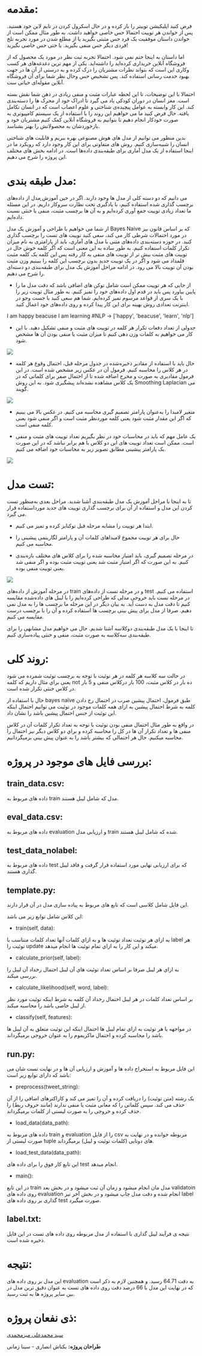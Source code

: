 # مقدمه:
فرض کنید اپلیکیشن توییتر را باز کرده و در حال اسکرول کردن در تایم لاین خود هستید. پس از
خواندن هر توییت احتمالا حس خاصی خواهید داشت. به طور مثال ممکن است از خواندن داستان
موفقیت یک فرد حس مثبتی بگیرید یا از مطلع شدن در مورد تجربه تلخ فردی دیگر حس منفی بگیرید.
یا حتی حس خاصی نگیرید!

اما داستان به اینجا ختم نمی شود. احتمالا تجربه ثبت نظر در مورد یک محصول که از فروشگاه
آنلاین خریداری کردەاید را داشتەاید. یکی از مهم ترین دغدغەهای هر کسب وکاری این است که بتواند
نظرات مشتریان را درک کرده و به درستی از آن ها در جهت بهبود خدمت رسانی استفاده کند. پس
تشخیص حس وحال نظر شما برای آن فروشگاه آنلاین مقولەای حیاتی ست.

احتمالا با این توضیحات، تا این لحظه عبارات مثبت و منفی زیادی در ذهن شما نقش بسته
است. مغز انسان در دوران کودکی یاد می گیرد تا ادراک خود از محرک ها را دستەبندی کند. این کار
وابسته به عوامل پیچیدەی شناختی و علوم اعصاب است که در انسان تکامل یافته. حال فرض کنید
ما می خواهیم این روند را با استفاده از یک سیستم کامپیوتری به صورت خودکار انجام دهیم تا بتوانیم
به فروشگاه آنلاین کمک کنیم مشتریان خود و بازخوردشان به محصولاتش را بهتر بشناسد.

بدین منظور می توانیم از مدل های هوش مصنوعی بهره ببریم و قابلیت های شناختی انسان را
شبیەسازی کنیم. روش های متفاوتی برای این کار وجود دارد که رویکرد ما در اینجا استفاده از یک
مدل آماری برای طبقەبندی دادەها است. در ادامه بخش های مختلف این پروژه را شرح می دهیم.

# مدل طبقه بندی:
می دانیم که دو دسته کلی از مدل ها وجود دارند. اگر در حین آموزش̞ مدل از دادەهای برچسب گذاری شده
استفاده کنیم، با یادگیری تحت نظارت سروکار داریم. در این مسئله ما تعداد زیادی توییت جمع آوری
کردەایم و به آن ها برچسب مثبت، منفی یا خنثی نسبت دادەایم.

از شما می خواهیم با طراحی و آموزش یک مدل Bayes Naive که بر اساس قانون بیز در مورد
احتمالات شرطی کار می کند، سعی کنید توییت های تست را برچسب گذاری کنید. در حوزه دستەبندی
دادەهای متنی با مدل های آماری، باید از پارامتری به نام میزان تکرار کلمات استفاده کنیم. به طور
ساده به این معنی است که اگر کلمه خوش حال در توییت های مثبت بیش تر از توییت های منفی به کار
رفته پس این کلمه یک کلمه مثبت قلمداد می شود و اگر در یک توییت جدیدِ بدون برچسب این کلمه
را ببینیم وزن مثبت بودن آن توییت بالا می رود. در ادامه مراحل آموزش یک مدل برای طبقەبندی دو
دستەای را شرح می دهیم.

- از جایی که هر توییت ممکن است شامل توکن های اضافی باشد که دقت مدل ما را پایین بیاورد
پس باید در قدم اول دادەهای خود را تمیز کنیم. به طور مثال توییت زیر را با یک سری از
قواعد مرسوم تمیز کردەایم. شما هم سعی کنید با جست وجو در اینترنت تعدادی روش بهینه
برای این کار پیدا کرده و روی دادەهای خود اعمال کنید.

I am happy beacuse I am learning #NLP -> ['happy', 'beacuse', 'learn', 'nlp']

- جدولی از تعداد دفعات تکرار هر کلمه در توییت های مثبت و منفی تشکیل دهید. با این کار
می خواهیم به کلمات وزن دهی کنیم تا میزان مثبت یا منفی بودن آن ها مشخص شود.
<img src="images/1.png" />

- حال باید با استفاده از مقادیر ذخیرەشده در جدول مرحله قبل، احتمال وقوع هر کلمه در هر
کلاس را محاسبه کنیم. فرمول آن در عکس زیر مشخص شده است. در این فرمول مقادیری
به صورت و مخرج اضافه شده تا از احتمال صفر برای کلماتی که در یک کلاس مشاهده
نشدەاند پیشگیری شود. به این روش Smoothing Laplacian می گویند.
<img src="images/2.png" />

- متغیر لامبدا را بەعنوان پارامتر تصمیم گیری محاسبه می کنیم. در عکس بالا می بینیم که اگر این مقدار مثبت شود یعنی کلمه موردنظر مثبت است و اگر منفی شود یعنی کلمه منفی است.

-  یک عامل مهم که باید در محاسبات خود در نظر بگیریم تعداد توییت های مثبت و منفی است.
ممکن است تعداد توییت های این دو کلاس با هم برابر نباشد که در این صورت یک پارامتر
پیشینی مطابق تصویر زیر به محاسبات خود اضافه می کنیم.
<img src="images/3.png" />

# تست مدل:
تا به اینجا با مراحل آموزش یک مدل طبقەبندی آشنا شدید. مراحل بعدی بەمنظور تست کردن
این مدل و استفاده از آن برای برچسب گذاری توییت های جدید مورداستفاده قرار می گیرد.

- ابتدا هر توییت را مشابه مرحله قبل توکنایز کرده و تمیز می کنیم.

- حال برای هر توییت مجموع لامبداهای کلمات آن و پارامتر لگاریتمی پیشینی را محاسبه
می کنیم.

- در مرحله تصمیم گیری، باید امتیاز محاسبه شده را برای کلاس های مختلف بازەبندی کنیم. به
این صورت که اگر امتیاز مثبت شد یعنی توییت مثبت بوده و اگر منفی شد یعنی توییت منفی
بوده.
<img src="images/4.png" />

در مرحله آموزش از دادەهای train و در مرحله تست از دادەهای test استفاده می کنیم. در مرحله
تست باید خروجی مدلی که طراحی کردەایم را با لیبل های دادەشده مقایسه کنیم تا دقت مدل به
دست آید. به بیان دیگر در این مرحله ما برچسب ها را به مدل نمی دهیم. صرفا از مدل برای پیش بینی
برچسب ها استفاده کرده و آن را با برچسب درست مقایسه می کنیم.

تا اینجا با یک مدل طبقەبندی دوکلاسه آشنا شدیم. حال می خواهیم مدل مشابهی را برای
طبقەبندی سەکلاسه به صورت مثبت، منفی و خنثی پیادەسازی کنیم.

# روند کلی:
در حالت سه كلاسه هر كلمه در هر 
توئيت با توجه به برچسب توئيت شمرده می شود یعنی براي مثال داریم
كه كلمه not ده بار در كلاس 
مثبت، 100
بار دركلاس منفی و 5 بار در کلاس خنثی تكرار شده است.

 حال با استفاده از 
 bayes naïve طبق
فرمول، احتمال پيشین ضرب در احتمال رخ دادن کلمه به شرط احتمال پیشین به ازای همه کلمات موجود در توئیت می توانیم احتمال اینکه این توئیت از جنس احتمال پیشین باشد را نشان داد.

در واقع به طور مثال احتمال 
منفی بودن
 توئيت با توجه به تعداد تكرار كلمات آن در كلاس منفی ها و تعداد
 تكرار آن ها در كل را 
محاسبه كرده 
و براي دو كلاس ديگر نیز احتمال را محاسبه ميكنيم. حال هر احتمالی که بیشتر باشد را به عنوان پیش بینی برمیگردانیم.

# بررسی فایل های موجود در پروژه:

## train_data.csv:
داده های مربوط به train مدل که شامل لیبل هستند.

## eval_data.csv:
داده های مربوط به evaluation و ارزیابی مدل train شده که شامل لیبل هستند.

## test_data_nolabel:
داده های مربوط به test که برای ارزیابی نهایی مورد استفاده قرار گرفت و فاقد لیبل گذاری هستند.

## template.py:
این فایل شامل کلاسی است که تابع های مربوط به پیاده سازی مدل در آن قرار دارند. 

این کلاس شامل توابع زیر می باشد:

- train(self, data):

به ازاي هر توئيت 
تعداد توئيت ها و به ازاي كلمات آنها تعداد كلمات متناسب با label هر توئيت را update ميكند و 
اين كار را به ازاي تمام توئيت ها انجام ميدهد.

- calculate_prior(self, label):

به ازاي هر لیبل صرفا بر 
 اساس تعداد توئيت هاي آن لیبل احتمال رخداد آن 
لیبل را بررسی ميكند.

- calculate_likelihood(self, word, label):

بر اساس تعداد كلمات در هر لیبل احتمال رخداد آن کلمه به شرط اينكه
توئيت مورد نظر از لیبل خاصی باشد را محاسبه ميكند.

- classify(self, features):

در مواجهه با هر توئيت به ازاي تمام لیبل ها احتمال اينكه اين توئيت متعلق به آن لیبل ها باشد را محاسبه کرده و احتمال ماکزیموم را به عنوان خروجی برمیگرداند. 

## run.py:
این فایل مربوط به استخراج داده ها و آموزش و ارزیابی آن ها و در نهایت تست شان می باشد که دارای توابع زیر است:

- preprocess(tweet_string):

یک رشته (متن توئیت) را دریافت کرده و آن را تمیز می کند و کاراکترهای اضافی را از آن حذف می کند. سپس کلماتی را که معانی مثبت یا منفی ندارند (مانند حروف ربط) را حذف کرده و خروجی را به صورت لیستی از کلمات برمیگرداند.

- load_data(data_path):

داده های مربوط به train و evaluation را از فایل csv مربوطه خوانده و در نهایت به صورت لیستی از tuple های دوتایی (کلمات توئیت و لیبل) برمیگرداند.

- load_test_data(data_path):

این تابع کار فوق را برای داده های test انجام میدهد.

- main():

در این تابع train مدل مان انجام میشود و زمان آن ثبت میشود و در بخش بعد validatoin روی داده های evaluation انجام شده و دقت مدل چاپ میشود و در بخش آخر نیز label گذاری بر روی داده های test صورت میگیرد.

## label.txt:
نتیجه ی فرآیند لیبل گذاری با استفاده از مدل مربوطه روی داده های تست در این فایل ذخیره شده است.

# نتیجه:
این مدل بر روی داده های evaluation به دقت 64.71 رسید.
و همچنین لازم به ذکر است که در نهایت این مدل با 66 درصد دقت روی داده های تست به عنوان دقیق ترین مدل در بین سایر پروژه ها به ثبت رسید.

# ذی نفعان پروژه:
[سید محمدعلی میرمحمدی](https://github.com/Smamm1382)

**طراحان پروژه:** بکتاش انصاری - سینا زمانی
